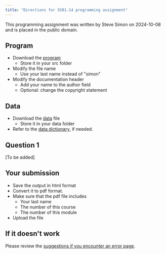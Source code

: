 ```yaml
---
title: "Directions for 5501-14 programming assignment"
---
```


This programming assignment was written by Steve Simon on 2024-10-08 and is placed in the public domain.

## Program

-   Download the [program][tem]
    -   Store it in your src folder
-   Modify the file name
    -   Use your last name instead of "simon"
-   Modify the documentation header
    -   Add your name to the author field
    -   Optional: change the copyright statement
    
[tem]: https://github.com/pmean/classes/blob/master/general/simon-5501-08-sway.md

## Data

-   Download the [data][dat] file
    -   Store it in your data folder
-   Refer to the [data dictionary][dic], if needed.

[dat]: https://github.com/pmean/data/blob/main/files/postural-sway.txt
[dic]: https://github.com/pmean/data/blob/main/files/postural-sway.yaml
    
## Question 1

[To be added]

## Your submission

-   Save the output in html format
-   Convert it to pdf format.
-   Make sure that the pdf file includes
    -   Your last name
    -   The number of this course
    -   The number of this module
-   Upload the file

## If it doesn't work

Please review the [suggestions if you encounter an error page][sim3].

[sim3]: https://github.com/pmean/classes/blob/master/general/suggestions-if-you-encounter-an-error.md
